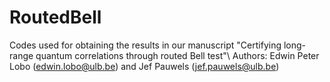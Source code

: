 # RoutedBell
Codes used for obtaining the results in our manuscript "Certifying long-range quantum correlations through routed Bell test"\\
Authors: Edwin Peter Lobo (edwin.lobo@ulb.be) and Jef Pauwels (jef.pauwels@ulb.be)
